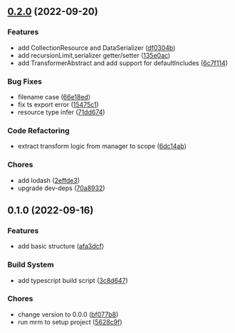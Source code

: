 

## [0.2.0](https://github.com/bingtsingw/node-fractal/compare/0.1.0...0.2.0) (2022-09-20)


### Features

* add CollectionResource and DataSerializer ([df0304b](https://github.com/bingtsingw/node-fractal/commit/df0304b9bbfda3745636459f88a286570cfca868))
* add recursionLimit,serializer getter/setter ([135e0ac](https://github.com/bingtsingw/node-fractal/commit/135e0acbbcc877c96fb7fc0ef2a377ff870fcd9f))
* add TransformerAbstract and add support for defaultIncludes ([6c7f114](https://github.com/bingtsingw/node-fractal/commit/6c7f1142ab8e019214ecb0c3e1964ea3fd37f411))


### Bug Fixes

* filename case ([66e18ed](https://github.com/bingtsingw/node-fractal/commit/66e18ed1d7209e4f2fb8cc39d6e9d744cb82fb96))
* fix ts export error ([15475c1](https://github.com/bingtsingw/node-fractal/commit/15475c124314a3a6a84293511cafddb612cefa5e))
* resource type infer ([71dd674](https://github.com/bingtsingw/node-fractal/commit/71dd674f784893e93ccc7cc4008efbdbf4c82283))


### Code Refactoring

* extract transform logic from manager to scope ([6dc14ab](https://github.com/bingtsingw/node-fractal/commit/6dc14ab98623bd3e56f1fef0d386fbd5445c3e2f))


### Chores

* add lodash ([2effde3](https://github.com/bingtsingw/node-fractal/commit/2effde3f6f2cb62955a78b3715986ee7b35489ee))
* upgrade dev-deps ([70a8932](https://github.com/bingtsingw/node-fractal/commit/70a8932892dda36e9c28fe42efc214d5b6f23f62))

## 0.1.0 (2022-09-16)


### Features

* add basic structure ([afa3dcf](https://github.com/bingtsingw/node-fractal/commit/afa3dcfeea0e448f0ace77328c7be4c885963138))


### Build System

* add typescript build script ([3c8d647](https://github.com/bingtsingw/node-fractal/commit/3c8d6475ec8fbf8160ccb72ad87dbca9255498ff))


### Chores

* change version to 0.0.0 ([bf077b8](https://github.com/bingtsingw/node-fractal/commit/bf077b84731b3034f0a3bf32604acc95815fb486))
* run mrm to setup project ([5628c9f](https://github.com/bingtsingw/node-fractal/commit/5628c9f5c843f6b2f2ccec848f535bd361969c24))